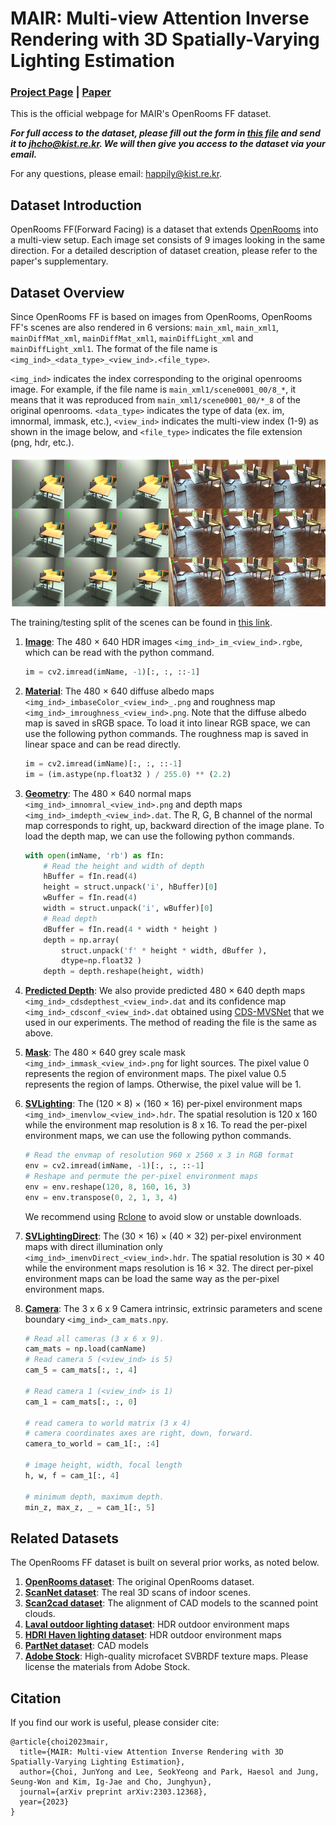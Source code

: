 # MAIR: Multi-view Attention Inverse Rendering with 3D Spatially-Varying Lighting Estimation <br>

### [Project Page](https://bring728.github.io/mair.project/) | [Paper](https://arxiv.org/abs/2303.12368) 


This is the official webpage for MAIR's OpenRooms FF dataset. 

_**For full access to the dataset, please fill out the form in [this file]() and send it to jhcho@kist.re.kr. We will then give you access to the dataset via your email.**_

For any questions, please email: happily@kist.re.kr.

## Dataset Introduction
OpenRooms FF(Forward Facing) is a dataset that extends [OpenRooms](https://github.com/ViLab-UCSD/OpenRooms#dataset-creation) into a multi-view setup. Each image set consists of 9 images looking in the same direction. For a detailed description of dataset creation, please refer to the paper's supplementary. 

## Dataset Overview
Since OpenRooms FF is based on images from OpenRooms, OpenRooms FF's scenes are also rendered in 6 versions: `main_xml`, `main_xml1`, `mainDiffMat_xml`, `mainDiffMat_xml1`, `mainDiffLight_xml` and `mainDiffLight_xml1`. The format of the file name is `<img_ind>_<data_type>_<view_ind>.<file_type>`.

`<img_ind>` indicates the index corresponding to the original openrooms image. For example, if the file name is `main_xml1/scene0001_00/8_*`, it means that it was reproduced from `main_xml1/scene0001_00/*_8` of the original openrooms. `<data_type>` indicates the type of data (ex. im, imnormal, immask, etc.), `<view_ind>` indicates the multi-view index (1-9) as shown in the image below, and `<file_type>` indicates the file extension (png, hdr, etc.). 

<img src = "https://github.com/bring728/OpenRooms_FF/blob/main/example1.png" width="640" height="240">

The training/testing split of the scenes can be found in [this link](https://drive.google.com/file/d/1HG93tgiShdizzUW80NY19DOLCUG_mAWS/view?usp=share_link). 

1. **[Image](https://drive.google.com/file/d/1s_hAUwfD-Uz8yqlx3jULA_HX3_qSRTPb/view?usp=share_link)**: The 480 × 640 HDR images `<img_ind>_im_<view_ind>.rgbe`, which can be read with the python command.
    ```python
    im = cv2.imread(imName, -1)[:, :, ::-1]
    ```

2. **[Material](https://drive.google.com/file/d/1q9OSU3QTSMujzu4uxebBpfzBAYYBir6s/view?usp=share_link)**: The 480 × 640 diffuse albedo maps `<img_ind>_imbaseColor_<view_ind>_.png` and roughness map `<img_ind>_imroughness_<view_ind>.png`. Note that the diffuse albedo map is saved in sRGB space. To load it into linear RGB space, we can use the following python commands. The roughness map is saved in linear space and can be read directly.
    ```python
    im = cv2.imread(imName)[:, :, ::-1]
    im = (im.astype(np.float32 ) / 255.0) ** (2.2)
    ```

3. **[Geometry](https://drive.google.com/file/d/1j1NIoYN56Zp5X39kK5QbFyaUQKh1BpTc/view?usp=share_link)**: The 480 × 640 normal maps `<img_ind>_imnomral_<view_ind>.png` and depth maps `<img_ind>_imdepth_<view_ind>.dat`. The R, G, B channel of the normal map corresponds to right, up, backward direction of the image plane. To load the depth map, we can use the following python commands.
    ```python
    with open(imName, 'rb') as fIn:
        # Read the height and width of depth
        hBuffer = fIn.read(4)
        height = struct.unpack('i', hBuffer)[0]
        wBuffer = fIn.read(4)
        width = struct.unpack('i', wBuffer)[0]
        # Read depth
        dBuffer = fIn.read(4 * width * height )
        depth = np.array(
            struct.unpack('f' * height * width, dBuffer ),
            dtype=np.float32 )
        depth = depth.reshape(height, width)
    ```


4. **[Predicted Depth](https://drive.google.com/file/d/1YEGHUwerrwmD_ZGSkVKSnW7gy99jkhcI/view?usp=share_link)**: We also provide predicted 480 × 640 depth maps `<img_ind>_cdsdepthest_<view_ind>.dat` and its confidence map `<img_ind>_cdsconf_<view_ind>.dat` obtained using [CDS-MVSNet](https://github.com/TruongKhang/cds-mvsnet) that we used in our experiments. The method of reading the file is the same as above.


5. **[Mask](https://drive.google.com/file/d/1kmBv8WL_ePnrbbtY0-1NnvLI6LhHXsCv/view?usp=share_link)**: The 480 × 640 grey scale mask `<img_ind>_immask_<view_ind>.png` for light sources. The pixel value 0 represents the region of environment maps. The pixel value 0.5 represents the region of lamps. Otherwise, the pixel value will be 1. 


6. **[SVLighting](https://drive.google.com/file/d/15xg7o0b_7M1o0-_vLk1iQJ3ROIqfk617/view?usp=share_link)**: The (120 × 8) × (160 × 16) per-pixel environment maps `<img_ind>_imenvlow_<view_ind>.hdr`. The spatial resolution is 120 x 160 while the environment map resolution is 8 x 16. To read the per-pixel environment maps, we can use the following python commands.
    ```python
    # Read the envmap of resolution 960 x 2560 x 3 in RGB format
    env = cv2.imread(imName, -1)[:, :, ::-1]
    # Reshape and permute the per-pixel environment maps
    env = env.reshape(120, 8, 160, 16, 3)
    env = env.transpose(0, 2, 1, 3, 4)
    ```
    We recommend using [Rclone](https://rclone.org/) to avoid slow or unstable downloads.

7. **[SVLightingDirect](https://drive.google.com/file/d/1sTsyG63bo0Kn0YebYG_U8niyQ8Jskzw_/view?usp=share_link)**: The (30 × 16) × (40 × 32) per-pixel environment maps with direct illumination only `<img_ind>_imenvDirect_<view_ind>.hdr`. The spatial resolution is 30 × 40 while the environment maps resolution is 16 × 32. The direct per-pixel environment maps can be load the same way as the per-pixel environment maps. 


8. **[Camera](https://drive.google.com/file/d/1Z1TN71qJ26zypxcrQn5pweaFRe2xu1C3/view?usp=share_link)**: The 3 x 6 x 9 Camera intrinsic, extrinsic parameters and scene boundary `<img_ind>_cam_mats.npy`.
    ```python
    # Read all cameras (3 x 6 x 9).
    cam_mats = np.load(camName)
    # Read camera 5 (<view_ind> is 5)
    cam_5 = cam_mats[:, :, 4]
    
    # Read camera 1 (<view_ind> is 1)
    cam_1 = cam_mats[:, :, 0]
    
    # read camera to world matrix (3 x 4)
    # camera coordinates axes are right, down, forward. 
    camera_to_world = cam_1[:, :4]
    
    # image height, width, focal length
    h, w, f = cam_1[:, 4]
    
    # minimum depth, maximum depth.
    min_z, max_z, _ = cam_1[:, 5]
    ```

## Related Datasets
The OpenRooms FF dataset is built on several prior works, as noted below.
1. **[OpenRooms dataset](https://github.com/ViLab-UCSD/OpenRooms)**: The original OpenRooms dataset.
1. **[ScanNet dataset](http://www.scan-net.org/)**: The real 3D scans of indoor scenes.
1. **[Scan2cad dataset](https://github.com/skanti/Scan2CAD)**: The alignment of CAD models to the scanned point clouds.
1. **[Laval outdoor lighting dataset](http://outdoor.hdrdb.com/)**: HDR outdoor environment maps
1. **[HDRI Haven lighting dataset](https://hdrihaven.com/)**: HDR outdoor environment maps
1. **[PartNet dataset](https://partnet.cs.stanford.edu/)**: CAD models
2. **[Adobe Stock](https://stock.adobe.com/search?filters%5Bcontent_type%3A3d%5D=1&filters%5B3d_type_id%5D%5B0%5D=3&load_type=3d+lp)**: High-quality microfacet SVBRDF texture maps. Please license the materials from Adobe Stock.



## Citation
If you find our work is useful, please consider cite:
```
@article{choi2023mair,
  title={MAIR: Multi-view Attention Inverse Rendering with 3D Spatially-Varying Lighting Estimation},
  author={Choi, JunYong and Lee, SeokYeong and Park, Haesol and Jung, Seung-Won and Kim, Ig-Jae and Cho, Junghyun},
  journal={arXiv preprint arXiv:2303.12368},
  year={2023}
}

```

